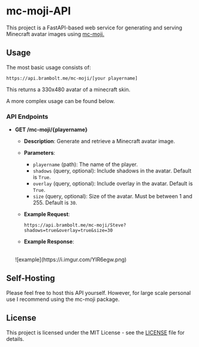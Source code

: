 
# mc-moji-API

This project is a FastAPI-based web service for generating and serving Minecraft avatar images using [mc-moji.](https://github.com/Bram-Bolt/mc-moji)
 ##  Usage
The most basic usage consists of:
```vbnet
https://api.brambolt.me/mc-moji/[your playername]
```
This returns a 330x480 avatar of a minecraft skin.

A more complex usage can be found below.
### API Endpoints

- **GET /mc-moji/{playername}**
    - **Description**: Generate and retrieve a Minecraft avatar image.
    - **Parameters**:
        - `playername` (path): The name of the player.
        - `shadows` (query, optional): Include shadows in the avatar. Default is `True`.
        - `overlay` (query, optional): Include overlay in the avatar. Default is `True`.
        - `size` (query, optional): Size of the avatar. Must be between 1 and 255. Default is `30`.

    - **Example Request**:
		 ```vbnet
		https://api.brambolt.me/mc-moji/Steve?shadows=true&overlay=true&size=30
		```
	
	 - **Example Response**:
 	<br> 
	![example](https://i.imgur.com/YIR6egw.png)
## Self-Hosting
Please feel free to host this API yourself. However, for large scale personal use I recommend using the mc-moji package.

  

## License
This project is licensed under the MIT License - see the [LICENSE](LICENSE) file for details.
